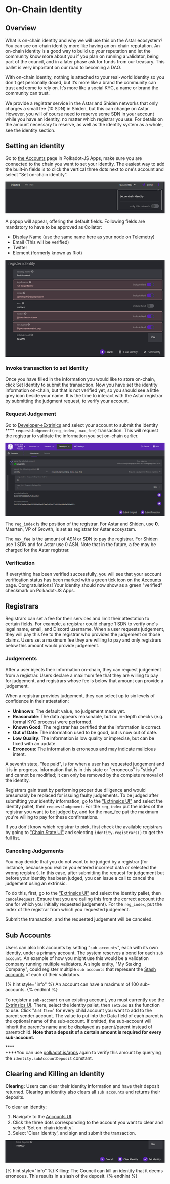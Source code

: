 # On-Chain Identity

## Overview

What is on-chain identity and why we will use this on the Astar ecosystem? \
You can see on-chain identity more like having an on-chain reputation. An on-chain identity is a good way to build up your reputation and let the community know more about you if you plan on running a validator, being part of the council, and in a later phase ask for funds from our treasury. This pallet is very important on our road to becoming a DAO.

With on-chain identity, nothing is attached to your real-world identity so you don't get personally doxed, but it’s more like a brand the community can trust and come to rely on. It’s more like a social KYC, a name or brand the community can trust.&#x20;

We provide a registrar service in the Astar and Shiden networks that only charges a small fee (10 SDN) in Shiden, but this can change on Astar. However, you will of course need to reserve some SDN in your account while you have an identity, no matter which registrar you use. For details on the amount necessary to reserve, as well as the identity system as a whole, see the identity section.

## **Setting an identity**

Go to [the Accounts](https://polkadot.js.org/apps/#/accounts) page in Polkadot-JS Apps, make sure you are connected to the chain you want to set your identity. The easiest way to add the built-in fields is to click the vertical three dots next to one's account and select "Set on-chain identity".

![Set on-chain identity in account menu](<../.gitbook/assets/image (11).png>)

A popup will appear, offering the default fields. Following fields are mandatory to have to be approved as Collator:

* Display Name (use the same name here as your node on Telemetry)
* Email (This will be verified)
* Twitter
* Element (formerly known as Riot)

![Required fields for on-chain identity](<../.gitbook/assets/image (56).png>)

### **Invoke transaction to set identity**

Once you have filled in the information you would like to store on-chain, click Set Identity to submit the transaction. Now you have set the identity information on-chain, but that is not verified yet, so you should see a little grey icon beside your name. It is the time to interact with the Astar registrar by submitting the judgment request, to verify your account.

### **Request Judgement**

Go to [Developer->Extrinics](https://polkadot.js.org/apps/?rpc=wss%3A%2F%2Frpc.polkadot.io#/extrinsics) and select your account to submit the identity **** `requestJudgement(reg_index, max_fee)` transaction. This will request the registrar to validate the information you set on-chain earlier.

![Request Judgement](<../.gitbook/assets/image (64).png>)

The `reg_index` is the position of the registrar. For Astar and Shiden, use **0**. Maarten, VP of Growth, is set as registrar for Astar ecosystem.

The `max_fee` is the amount of ASN or SDN to pay the registrar. For Shiden use 1 SDN and for Astar use 0 ASN. Note that in the future, a fee may be charged for the Astar registrar.

### **Verification**

If everything has been verified successfully, you will see that your account verification status has been marked with a green tick icon on the [Accounts](https://polkadot.js.org/apps/#/accounts) page. Congratulations! Your identity should now show as a green "verified" checkmark on Polkadot-JS Apps.

## Registrars

Registrars can set a fee for their services and limit their attestation to certain fields. For example, a registrar could charge 1 SDN to verify one's legal name, email, and Discord username. When a user requests judgement, they will pay this fee to the registrar who provides the judgement on those claims. Users set a maximum fee they are willing to pay and only registrars below this amount would provide judgement.

### Judgements

After a user injects their information on-chain, they can request judgement from a registrar. Users declare a maximum fee that they are willing to pay for judgement, and registrars whose fee is below that amount can provide a judgement.

When a registrar provides judgement, they can select up to six levels of confidence in their attestation:

* **Unknown**: The default value, no judgement made yet.
* **Reasonable**: The data appears reasonable, but no in-depth checks (e.g. formal KYC process) were performed.
* **Known Good**: The registrar has certified that the information is correct.
* **Out of Date**: The information used to be good, but is now out of date.
* **Low Quality**: The information is low quality or imprecise, but can be fixed with an update.
* **Erroneous**: The information is erroneous and may indicate malicious intent.

A seventh state, "fee paid", is for when a user has requested judgement and it is in progress. Information that is in this state or "erroneous" is "sticky" and cannot be modified; it can only be removed by the complete removal of the identity.

Registrars gain trust by performing proper due diligence and would presumably be replaced for issuing faulty judgements. To be judged after submitting your identity information, go to the ["Extrinsics UI"](https://polkadot.js.org/apps/#/extrinsics) and select the identity pallet, then `requestJudgement`. For the `reg_index` put the index of the registrar you want to be judged by, and for the max\_fee put the maximum you're willing to pay for these confirmations.

If you don't know which registrar to pick, first check the available registrars by going to ["Chain State UI"](https://wiki.polkadot.network/docs/learn-identity#) and selecting `identity.registrars()` to get the full list.

### **Canceling Judgements**

You may decide that you do not want to be judged by a registrar (for instance, because you realize you entered incorrect data or selected the wrong registrar). In this case, after submitting the request for judgement but before your identity has been judged, you can issue a call to cancel the judgement using an extrinsic.

To do this, first, go to the ["Extrinsics UI"](https://polkadot.js.org/apps/#/extrinsics) and select the identity pallet, then `cancelRequest`. Ensure that you are calling this from the correct account (the one for which you initially requested judgement). For the `reg_index`, put the index of the registrar from which you requested judgement.

Submit the transaction, and the requested judgement will be canceled.

## **Sub Accounts**

Users can also link accounts by setting "`sub accounts`", each with its own identity, under a primary account. The system reserves a bond for each `sub account`. An example of how you might use this would be a validation company running multiple validators. A single entity, "My Staking Company", could register multiple `sub accounts` that represent the [Stash accounts](https://wiki.polkadot.network/docs/learn-keys) of each of their validators.

{% hint style="info" %}
An account can have a maximum of 100 sub-accounts.
{% endhint %}

To register a `sub-account` on an existing account, you must currently use the [Extrinsics UI](https://polkadot.js.org/apps/#/extrinsics). There, select the identity pallet, then `setSubs` as the function to use. Click "`Add Item`" for every child account you want to add to the parent sender account. The value to put into the Data field of each parent is the optional name of the sub-account. If omitted, the sub-account will inherit the parent's name and be displayed as parent/parent instead of parent/child. **Note that a deposit of a certain amount is required for every sub-account.**

****\
****You can use [polkadot.js/apps](https://polkadot.js.org/apps/?rpc=wss%3A%2F%2Frpc.polkadot.io#/chainstate/constants) again to verify this amount by querying the `identity.subAccountDeposit` constant.

## **Clearing and Killing an Identity**

**Clearing:** Users can clear their identity information and have their deposit returned. Clearing an identity also clears all `sub accounts` and returns their deposits.

To clear an identity:

1. Navigate to the [Accounts UI](https://polkadot.js.org/apps/#/accounts).
2. Click the three dots corresponding to the account you want to clear and select 'Set on-chain identity'.
3. Select 'Clear Identity', and sign and submit the transaction.

![](<../.gitbook/assets/image (72).png>)

{% hint style="info" %}
Killing: The Council can kill an identity that it deems erroneous. This results in a slash of the deposit.
{% endhint %}

